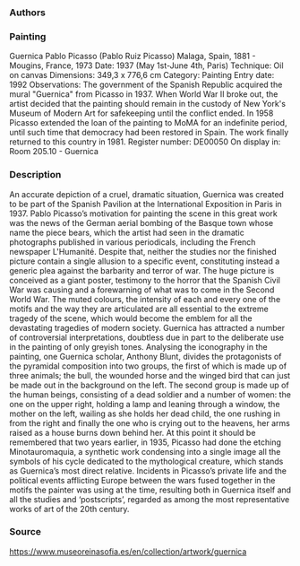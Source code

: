 ### Authors



### Painting

Guernica
Pablo Picasso (Pablo Ruiz Picasso)
Malaga, Spain, 1881 - Mougins, France, 1973
Date:  1937 (May 1st-June 4th, Paris)
Technique:  Oil on canvas
Dimensions:  349,3 x 776,6 cm
Category:  Painting
Entry date:  1992
Observations:  The government of the Spanish Republic acquired the mural "Guernica" from Picasso in 1937. When World War II broke out, the artist decided that the painting should remain in the custody of New York's Museum of Modern Art for safekeeping until the conflict ended. In 1958 Picasso extended the loan of the painting to MoMA for an indefinite period, until such time that democracy had been restored in Spain. The work finally returned to this country in 1981.
Register number:  DE00050
On display in: Room 205.10 - Guernica

### Description

An accurate depiction of a cruel, dramatic situation, Guernica was created to be part of the Spanish Pavilion at the International Exposition in Paris in 1937. Pablo Picasso’s motivation for painting the scene in this great work was the news of the German aerial bombing of the Basque town whose name the piece bears, which the artist had seen in the dramatic photographs published in various periodicals, including the French newspaper L'Humanité. Despite that, neither the studies nor the finished picture contain a single allusion to a specific event, constituting instead a generic plea against the barbarity and terror of war. The huge picture is conceived as a giant poster, testimony to the horror that the Spanish Civil War was causing and a forewarning of what was to come in the Second World War. The muted colours, the intensity of each and every one of the motifs and the way they are articulated are all essential to the extreme tragedy of the scene, which would become the emblem for all the devastating tragedies of modern society.
Guernica has attracted a number of controversial interpretations, doubtless due in part to the deliberate use in the painting of only greyish tones. Analysing the iconography in the painting, one Guernica scholar, Anthony Blunt, divides the protagonists of the pyramidal composition into two groups, the first of which is made up of three animals; the bull, the wounded horse and the winged bird that can just be made out in the background on the left. The second group is made up of the human beings, consisting of a dead soldier and a number of women: the one on the upper right, holding a lamp and leaning through a window, the mother on the left, wailing as she holds her dead child, the one rushing in from the right and finally the one who is crying out to the heavens, her arms raised as a house burns down behind her.
At this point it should be remembered that two years earlier, in 1935, Picasso had done the etching Minotauromaquia, a synthetic work condensing into a single image all the symbols of his cycle dedicated to the mythological creature, which stands as Guernica’s most direct relative.
Incidents in Picasso’s private life and the political events afflicting Europe between the wars fused together in the motifs the painter was using at the time, resulting both in Guernica itself and all the studies and ‘postscripts’, regarded as among the most representative works of art of the 20th century.

### Source

https://www.museoreinasofia.es/en/collection/artwork/guernica